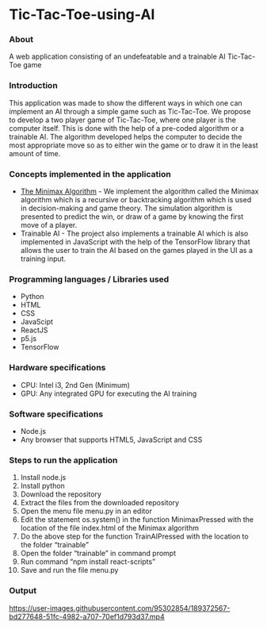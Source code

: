 # Tic-Tac-Toe-using-AI

### About
A web application consisting of an undefeatable and a trainable AI Tic-Tac-Toe game

### Introduction
This application was made to show the different ways in which one can implement an AI through a simple game such as Tic-Tac-Toe.
We propose to develop a two player game of Tic-Tac-Toe, where one player is the computer itself. This is done with the help of a pre-coded algorithm or 
a trainable AI. The algorithm developed helps the computer to decide the most appropriate move so as to either win the game or to draw it in the least amount of time.

### Concepts implemented in the application
<ul>
  <li> 
    <a href="https://www.geeksforgeeks.org/minimax-algorithm-in-game-theory-set-1-introduction/">The Minimax Algorithm</a> - We implement the algorithm called the           Minimax algorithm which is a recursive or backtracking algorithm which is used in decision-making and game theory. The simulation algorithm is presented to             predict the win, or draw of a game by knowing the first move of a player.
  </li>
  <li>
    Trainable AI - The project also implements a trainable AI which is also implemented in JavaScript with the help of the TensorFlow library that allows the user to       train the AI based on the games played in the UI as a training input.
  </li>
</ul>

### Programming languages / Libraries used
<ul>
  <li>
    Python
  </li>
  <li>
    HTML
  </li>
  <li>
    CSS
  </li>
  <li>
    JavaScipt
  </li>
  <li>
    ReactJS
  </li>
  <li>
    p5.js
  </li>
  <li>
    TensorFlow
  </li>
</ul>

### Hardware specifications
<ul>
  <li>
    CPU: Intel i3, 2nd Gen (Minimum)
  </li>
  <li>
    GPU: Any integrated GPU for executing the AI training
  </li>
</ul>

### Software specifications
<ul>
  <li>
    Node.js
  </li>
  <li>
    Any browser that supports HTML5, JavaScript and CSS
  </li>
</ul>

### Steps to run the application
<ol>
  <li>
    Install node.js
  </li>
  <li>
    Install python
  </li>
  <li>
    Download the repository
  </li>
  <li>
    Extract the files from the downloaded repository
  </li>
  <li>
    Open the menu file menu.py in an editor
  </li>
  <li>
    Edit the statement os.system() in the function MinimaxPressed with the location of the file index.html of the Minimax algorithm
  </li>
  <li>
    Do the above step for the function TrainAIPressed with the location to the folder “trainable”
  </li>
  <li>
    Open the folder “trainable” in command prompt
  </li>
  <li>
    Run command “npm install react-scripts”
  </li>
  <li>
    Save and run the file menu.py
  </li>
</ol>

### Output
https://user-images.githubusercontent.com/95302854/189372567-bd277648-51fc-4982-a707-70ef1d793d37.mp4


